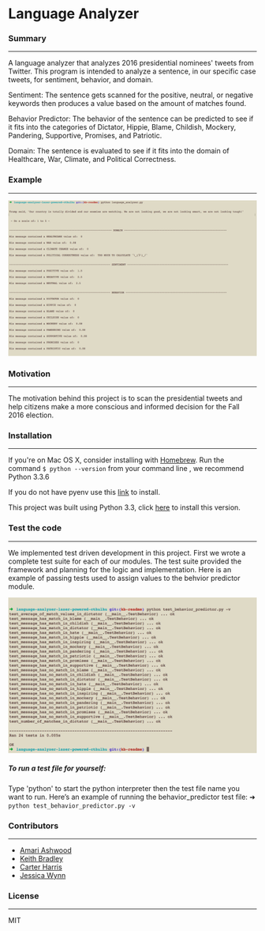 # Language Analyzer

### Summary
---
A language analyzer that analyzes 2016 presidential nominees' tweets from Twitter.
This program is intended to analyze a sentence, in our specific case tweets, for sentiment, behavior, and domain.

Sentiment: The sentence gets scanned for the positive, neutral, or negative keywords then produces a value based on the amount of matches found.

Behavior Predictor: The behavior of the sentence can be predicted to see if it fits into the categories of Dictator, Hippie, Blame, Childish, Mockery, Pandering, Supportive, Promises, and Patriotic.

Domain: The sentence is evaluated to see if it fits into the domain of Healthcare, War, Climate, and Political Correctness.

### Example
---
![Light Example](/readme_images/light_example.png)

### Motivation
---

The motivation behind this project is to scan the presidential tweets and help citizens make a more conscious and informed decision for the Fall 2016 election.

### Installation
---
If you're on Mac OS X, consider installing with [Homebrew](https://github.com/yyuu/pyenv#homebrew-on-mac-os-x). Run the command ```$ python --version``` from your command line , we recommend Python 3.3.6

If you do not have pyenv use this [link](https://github.com/yyuu/pyenv#homebrew-on-mac-os-x) to install.

This project was built using Python 3.3, click [here](https://www.python.org/download/releases/3.3.0/) to install this version.

### Test the code
---
We implemented test driven development in this project. First we wrote a complete test suite for each of our modules. The test suite provided the framework and planning for the logic and implementation. Here is an example of passing tests used to assign values to the behvior predictor module.

![Behavior Tests Passing](/readme_images/test_file_screen_shot.png)

##### To run a test file for yourself:
Type 'python' to start the python interpreter then the test file name you want to run. Here’s an example of running the behavior_predictor test file: ➜  
``` python test_behavior_predictor.py -v ```

### Contributors
---
- [Amari Ashwood](https://github.com/ashwoodaa)
- [Keith Bradley](https://github.com/keithbradley1)
- [Carter Harris](https://github.com/carter-harris)
- [Jessica Wynn](https://github.com/Jessicashinjo)

### License
---
MIT
